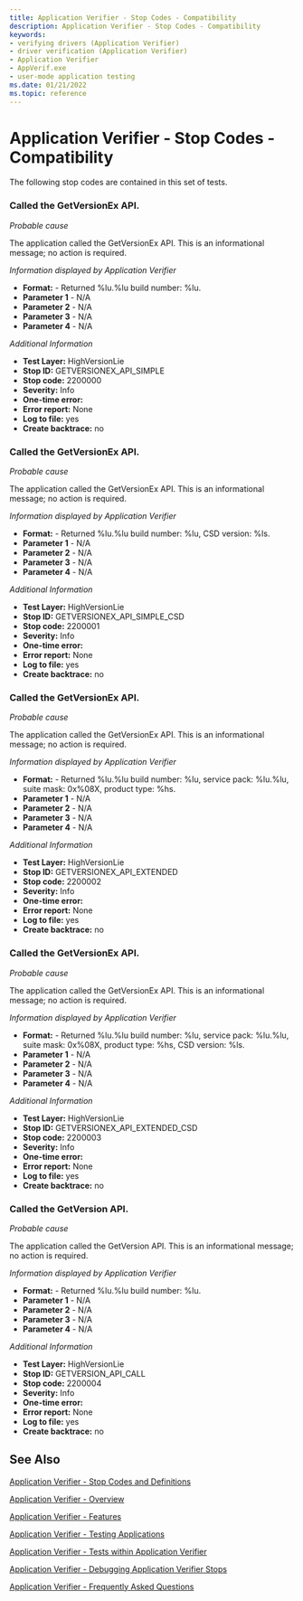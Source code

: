 ```yaml
---
title: Application Verifier - Stop Codes - Compatibility
description: Application Verifier - Stop Codes - Compatibility
keywords:
- verifying drivers (Application Verifier)
- driver verification (Application Verifier)
- Application Verifier
- AppVerif.exe
- user-mode application testing
ms.date: 01/21/2022
ms.topic: reference
---
```


# Application Verifier - Stop Codes - Compatibility

The following stop codes are contained in this set of tests.

<h3>Called the GetVersionEx API.</h3>
<p></p><i>Probable cause</i><p>The application called the GetVersionEx API. This is an informational message; no action is required.</p>
<p></p><I>Information displayed by Application Verifier</I><ul>
  <li><b>Format:</b>&nbsp;-&nbsp;Returned %lu.%lu build number: %lu.</li>
  <li><b>Parameter 1</b>&nbsp;-&nbsp;N/A</li>
  <li><b>Parameter 2</b>&nbsp;-&nbsp;N/A</li>
  <li><b>Parameter 3</b>&nbsp;-&nbsp;N/A</li>
  <li><b>Parameter 4</b>&nbsp;-&nbsp;N/A</li>
</ul>
<p></p><i>Additional Information</i><ul>
  <li><b>Test Layer:</b>&nbsp;HighVersionLie</li>
  <li><b>Stop ID:</b>&nbsp;GETVERSIONEX_API_SIMPLE</li>
  <li><b>Stop code:</b>&nbsp;2200000</li>
  <li><b>Severity:</b>&nbsp;Info</li>
  <li><b>One-time error:</b>&nbsp;</li>
  <li><b>Error report:</b>&nbsp;None</li>
  <li><b>Log to file:</b>&nbsp;yes</li>
  <li><b>Create backtrace:</b>&nbsp;no</li>
</ul>
<p></p>
<h3>Called the GetVersionEx API.</h3>
<p></p><i>Probable cause</i><p>The application called the GetVersionEx API. This is an informational message; no action is required.</p>
<p></p><I>Information displayed by Application Verifier</I><ul>
  <li><b>Format:</b>&nbsp;-&nbsp;Returned %lu.%lu build number: %lu, CSD version: %ls.</li>
  <li><b>Parameter 1</b>&nbsp;-&nbsp;N/A</li>
  <li><b>Parameter 2</b>&nbsp;-&nbsp;N/A</li>
  <li><b>Parameter 3</b>&nbsp;-&nbsp;N/A</li>
  <li><b>Parameter 4</b>&nbsp;-&nbsp;N/A</li>
</ul>
<p></p><i>Additional Information</i><ul>
  <li><b>Test Layer:</b>&nbsp;HighVersionLie</li>
  <li><b>Stop ID:</b>&nbsp;GETVERSIONEX_API_SIMPLE_CSD</li>
  <li><b>Stop code:</b>&nbsp;2200001</li>
  <li><b>Severity:</b>&nbsp;Info</li>
  <li><b>One-time error:</b>&nbsp;</li>
  <li><b>Error report:</b>&nbsp;None</li>
  <li><b>Log to file:</b>&nbsp;yes</li>
  <li><b>Create backtrace:</b>&nbsp;no</li>
</ul>
<p></p>
<h3>Called the GetVersionEx API.</h3>
<p></p><i>Probable cause</i><p>The application called the GetVersionEx API. This is an informational message; no action is required.</p>
<p></p><I>Information displayed by Application Verifier</I><ul>
  <li><b>Format:</b>&nbsp;-&nbsp;Returned %lu.%lu build number: %lu, service pack: %lu.%lu, suite mask: 0x%08X, product type: %hs.</li>
  <li><b>Parameter 1</b>&nbsp;-&nbsp;N/A</li>
  <li><b>Parameter 2</b>&nbsp;-&nbsp;N/A</li>
  <li><b>Parameter 3</b>&nbsp;-&nbsp;N/A</li>
  <li><b>Parameter 4</b>&nbsp;-&nbsp;N/A</li>
</ul>
<p></p><i>Additional Information</i><ul>
  <li><b>Test Layer:</b>&nbsp;HighVersionLie</li>
  <li><b>Stop ID:</b>&nbsp;GETVERSIONEX_API_EXTENDED</li>
  <li><b>Stop code:</b>&nbsp;2200002</li>
  <li><b>Severity:</b>&nbsp;Info</li>
  <li><b>One-time error:</b>&nbsp;</li>
  <li><b>Error report:</b>&nbsp;None</li>
  <li><b>Log to file:</b>&nbsp;yes</li>
  <li><b>Create backtrace:</b>&nbsp;no</li>
</ul>
<p></p>
<h3>Called the GetVersionEx API.</h3>
<p></p><i>Probable cause</i><p>The application called the GetVersionEx API. This is an informational message; no action is required.</p>
<p></p><I>Information displayed by Application Verifier</I><ul>
  <li><b>Format:</b>&nbsp;-&nbsp;Returned %lu.%lu build number: %lu, service pack: %lu.%lu, suite mask: 0x%08X, product type: %hs, CSD version: %ls.</li>
  <li><b>Parameter 1</b>&nbsp;-&nbsp;N/A</li>
  <li><b>Parameter 2</b>&nbsp;-&nbsp;N/A</li>
  <li><b>Parameter 3</b>&nbsp;-&nbsp;N/A</li>
  <li><b>Parameter 4</b>&nbsp;-&nbsp;N/A</li>
</ul>
<p></p><i>Additional Information</i><ul>
  <li><b>Test Layer:</b>&nbsp;HighVersionLie</li>
  <li><b>Stop ID:</b>&nbsp;GETVERSIONEX_API_EXTENDED_CSD</li>
  <li><b>Stop code:</b>&nbsp;2200003</li>
  <li><b>Severity:</b>&nbsp;Info</li>
  <li><b>One-time error:</b>&nbsp;</li>
  <li><b>Error report:</b>&nbsp;None</li>
  <li><b>Log to file:</b>&nbsp;yes</li>
  <li><b>Create backtrace:</b>&nbsp;no</li>
</ul>
<p></p>
<h3>Called the GetVersion API.</h3>
<p></p><i>Probable cause</i><p>The application called the GetVersion API. This is an informational message; no action is required.</p>
<p></p><I>Information displayed by Application Verifier</I><ul>
  <li><b>Format:</b>&nbsp;-&nbsp;Returned %lu.%lu build number: %lu.</li>
  <li><b>Parameter 1</b>&nbsp;-&nbsp;N/A</li>
  <li><b>Parameter 2</b>&nbsp;-&nbsp;N/A</li>
  <li><b>Parameter 3</b>&nbsp;-&nbsp;N/A</li>
  <li><b>Parameter 4</b>&nbsp;-&nbsp;N/A</li>
</ul>
<p></p><i>Additional Information</i><ul>
  <li><b>Test Layer:</b>&nbsp;HighVersionLie</li>
  <li><b>Stop ID:</b>&nbsp;GETVERSION_API_CALL</li>
  <li><b>Stop code:</b>&nbsp;2200004</li>
  <li><b>Severity:</b>&nbsp;Info</li>
  <li><b>One-time error:</b>&nbsp;</li>
  <li><b>Error report:</b>&nbsp;None</li>
  <li><b>Log to file:</b>&nbsp;yes</li>
  <li><b>Create backtrace:</b>&nbsp;no</li>
</ul>
<p></p>

 ## See Also

[Application Verifier - Stop Codes and Definitions](application-verifier-stop-codes-and-definitions.md)

[Application Verifier - Overview](application-verifier.md)

[Application Verifier - Features](application-verifier-features.md)

[Application Verifier - Testing Applications](application-verifier-testing-applications.md)
 
[Application Verifier - Tests within Application Verifier](application-verifier-tests-within-application-verifier.md)

[Application Verifier - Debugging Application Verifier Stops](application-verifier-debugging-application-verifier-stops.md)
  
[Application Verifier - Frequently Asked Questions](application-verifier-faqs.md)


 





